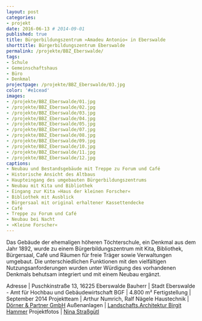 ```yaml
---
layout: post
categories:
- projekt
date: 2016-06-13 # 2014-09-01
published: true
title: Bürgerbildungszentrum »Amadeu Antonio« in Eberswalde
shorttitle: Bürgerbildungszentrum Eberswalde
permalink: /projekte/BBZ_Eberswalde/
tags: 
- Schule
- Gemeinschaftshaus
- Büro 
- Denkmal
projectpage: /projekte/BBZ_Eberswalde/03.jpg
color: '#e1cead'
images:
- /projekte/BBZ_Eberswalde/01.jpg
- /projekte/BBZ_Eberswalde/02.jpg
- /projekte/BBZ_Eberswalde/03.jpg
- /projekte/BBZ_Eberswalde/04.jpg
- /projekte/BBZ_Eberswalde/05.jpg
- /projekte/BBZ_Eberswalde/07.jpg
- /projekte/BBZ_Eberswalde/08.jpg
- /projekte/BBZ_Eberswalde/09.jpg
- /projekte/BBZ_Eberswalde/10.jpg
- /projekte/BBZ_Eberswalde/11.jpg
- /projekte/BBZ_Eberswalde/12.jpg
captions:
- Neubau und Bestandsgebäude mit Treppe zu Forum und Café
- Historische Ansicht des Altbaus
- Haupteingang des umgebauten Bürgerbildungszentrums
- Neubau mit Kita und Bibliothek
- Eingang zur Kita »Haus der kleinen Forscher«
- Bibliothek mit Ausblick
- Bürgersaal mit original erhaltener Kassettendecke
- Café
- Treppe zu Forum und Café
- Neubau bei Nacht
- »Kleine Forscher«
---
```

Das Gebäude der ehemaligen höheren Töchterschule, ein Denkmal aus dem Jahr 1892, wurde zu einem Bürgerbildungszentrum mit Kita, Bibliothek, Bürgersaal, Café und Räumen für freie Träger sowie Verwaltungen umgebaut. Die unterschiedlichen Funktionen mit den vielfältigen Nutzungsanforderungen wurden unter Würdigung des vorhandenen Denkmals behutsam integriert und mit einem Neubau ergänzt.

Adresse			|	Puschkinstraße 13, 16225 Eberswalde 
Bauherr			|	Stadt Eberswalde - Amt für Hochbau und Gebäudewirtschaft
BGF				|	4.800 m²
Fertigstellung	|	September 2014
Projektteam		|	Arthur Numrich, Ralf Nägele
Haustechnik		|	[Dörner & Partner GmbH](http://www.doerner-partner.de)
Außenanlagen	|	[Landschafts.Architektur Birgit Hammer](http://www.birgithammer.de)
Projektfotos	|	[Nina Straßgütl](http://www.ninastrg.de/)